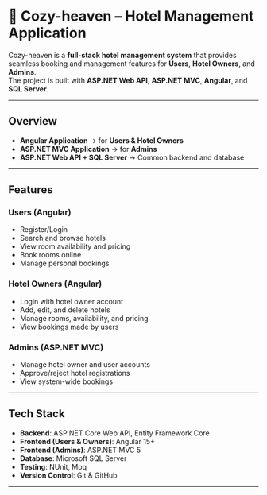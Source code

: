 # 🏨 Cozy-heaven – Hotel Management Application

Cozy-heaven is a **full-stack hotel management system** that provides seamless booking and management features for **Users**, **Hotel Owners**, and **Admins**.  
The project is built with **ASP.NET Web API**, **ASP.NET MVC**, **Angular**, and **SQL Server**.

---

##  Overview
- **Angular Application** → for **Users & Hotel Owners**
- **ASP.NET MVC Application** → for **Admins**
- **ASP.NET Web API + SQL Server** → Common backend and database

---

##  Features

###  Users (Angular)
- Register/Login  
- Search and browse hotels  
- View room availability and pricing  
- Book rooms online  
- Manage personal bookings  

###  Hotel Owners (Angular)
- Login with hotel owner account  
- Add, edit, and delete hotels  
- Manage rooms, availability, and pricing  
- View bookings made by users  

### Admins (ASP.NET MVC)
- Manage hotel owner and user accounts  
- Approve/reject hotel registrations  
- View system-wide bookings  


---

##  Tech Stack
- **Backend**: ASP.NET Core Web API, Entity Framework Core  
- **Frontend (Users & Owners)**: Angular 15+  
- **Frontend (Admins)**: ASP.NET MVC 5  
- **Database**: Microsoft SQL Server  
- **Testing**: NUnit, Moq  
- **Version Control**: Git & GitHub  

---

